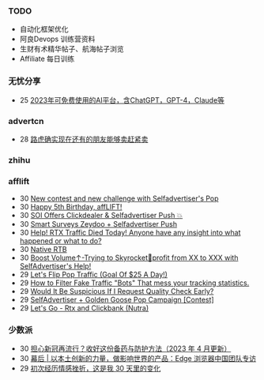 ### TODO
-  自动化框架优化
-  阿良Devops 训练营资料
-  生财有术精华帖子、航海帖子浏览
-  Affiliate 每日训练

### 无忧分享
<!-- ruyo:START -->
-  25 [2023年可免费使用的AI平台，含ChatGPT，GPT-4，Claude等](https://51.ruyo.net/18350.html)<!-- ruyo:END -->

### advertcn
<!-- advertcn:START -->
-  28 [路虎确实现在还有的朋友能够卖赶紧卖](https://www.advertcn.com/forum.php?mod=viewthread&tid=110139)<!-- advertcn:END -->

### zhihu
<!-- zhihu:START -->
<!-- zhihu:END -->

### afflift
<!-- afflift:START -->
-  30 [New contest and new challenge with Selfadvertiser&#39;s Pop](https://afflift.com/f/threads/new-contest-and-new-challenge-with-selfadvertisers-pop.10676/)
-  30 [Happy 5th Birthday, affLIFT!](https://afflift.com/f/threads/happy-5th-birthday-afflift.10842/)
-  30 [SOI Offers Clickdealer &amp; Selfadvertiser Push 💥](https://afflift.com/f/threads/soi-offers-clickdealer-selfadvertiser-push-%F0%9F%92%A5.10846/)
-  30 [Smart Surveys Zeydoo + Selfadvertiser Push](https://afflift.com/f/threads/smart-surveys-zeydoo-selfadvertiser-push.10839/)
-  30 [Help! RTX Traffic Died Today! Anyone have any insight into what happened or what to do?](https://afflift.com/f/threads/help-rtx-traffic-died-today-anyone-have-any-insight-into-what-happened-or-what-to-do.10847/)
-  30 [Native RTB](https://afflift.com/f/threads/native-rtb.10841/)
-  30 [Boost Volume↑-Trying to Skyrocket🚀profit from XX to XXX with SelfAdvertiser&#39;s Help!](https://afflift.com/f/threads/boost-volume%E2%86%91-trying-to-skyrocket%F0%9F%9A%80profit-from-xx-to-xxx-with-selfadvertisers-help.10652/)
-  29 [Let&#39;s Flip Pop Traffic &lpar;Goal Of $25 A Day!&rpar;](https://afflift.com/f/threads/lets-flip-pop-traffic-goal-of-25-a-day.10597/)
-  29 [How to Filter Fake Traffic &quot;Bots&quot; That mess your tracking statistics.](https://afflift.com/f/threads/how-to-filter-fake-traffic-bots-that-mess-your-tracking-statistics.10848/)
-  29 [Would It Be Suspicious If I Request Quality Check Early?](https://afflift.com/f/threads/would-it-be-suspicious-if-i-request-quality-check-early.10849/)
-  29 [SelfAdvertiser + Golden Goose Pop Campaign [Contest]](https://afflift.com/f/threads/selfadvertiser-golden-goose-pop-campaign-contest.10767/)
-  29 [Let&#39;s Go - Rtx and Clickbank &lpar;Nutra&rpar;](https://afflift.com/f/threads/lets-go-rtx-and-clickbank-nutra.9699/)<!-- afflift:END -->

### 少数派
<!-- sspai:START -->
-  30 [担心新冠再流行？收好这份备药与防护方法（2023 年 4 月更新）](https://sspai.com/post/77155)
-  30 [幕后 | 以本土创新的力量，做影响世界的产品：Edge 浏览器中国团队专访](https://sspai.com/post/79495)
-  29 [初次经历情感挫折，这是我 30 天里的变化](https://sspai.com/post/79336)<!-- sspai:END -->
